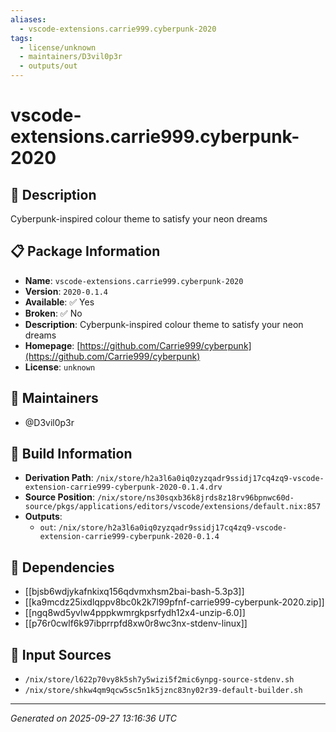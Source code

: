 ```yaml
---
aliases:
  - vscode-extensions.carrie999.cyberpunk-2020
tags:
  - license/unknown
  - maintainers/D3vil0p3r
  - outputs/out
---
```


# vscode-extensions.carrie999.cyberpunk-2020

## 📝 Description

Cyberpunk-inspired colour theme to satisfy your neon dreams

## 📋 Package Information

- **Name**: `vscode-extensions.carrie999.cyberpunk-2020`
- **Version**: `2020-0.1.4`
- **Available**: ✅ Yes
- **Broken**: ✅ No
- **Description**: Cyberpunk-inspired colour theme to satisfy your neon dreams
- **Homepage**: [https://github.com/Carrie999/cyberpunk](https://github.com/Carrie999/cyberpunk)
- **License**: `unknown`
## 👥 Maintainers

- @D3vil0p3r


## 🔧 Build Information

- **Derivation Path**: `/nix/store/h2a3l6a0iq0zyzqadr9ssidj17cq4zq9-vscode-extension-carrie999-cyberpunk-2020-0.1.4.drv`
- **Source Position**: `/nix/store/ns30sqxb36k8jrds8z18rv96bpnwc60d-source/pkgs/applications/editors/vscode/extensions/default.nix:857`
- **Outputs**:
  - `out`:  `/nix/store/h2a3l6a0iq0zyzqadr9ssidj17cq4zq9-vscode-extension-carrie999-cyberpunk-2020-0.1.4`

## 🔗 Dependencies

- [[bjsb6wdjykafnkixq156qdvmxhsm2bai-bash-5.3p3]]
- [[ka9mcdz25ixdlqppv8bc0k2k7l99pfnf-carrie999-cyberpunk-2020.zip]]
- [[ngq8wd5yvlw4pppkwmrgkpsrfydh12x4-unzip-6.0]]
- [[p76r0cwlf6k97ibprrpfd8xw0r8wc3nx-stdenv-linux]]

## 📁 Input Sources

- `/nix/store/l622p70vy8k5sh7y5wizi5f2mic6ynpg-source-stdenv.sh`
- `/nix/store/shkw4qm9qcw5sc5n1k5jznc83ny02r39-default-builder.sh`

---
*Generated on 2025-09-27 13:16:36 UTC*
